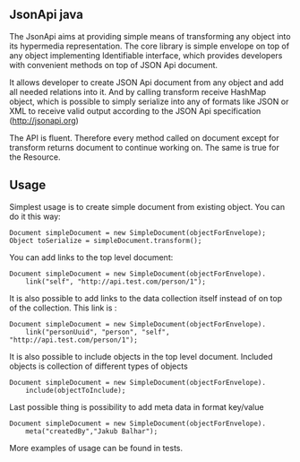 ## JsonApi java

The JsonApi aims at providing simple means of transforming any object into its hypermedia representation. The core
library is simple envelope on top of any object implementing Identifiable interface, which provides developers with
convenient methods on top of JSON Api document.

It allows developer to create JSON Api document from any object and add all needed relations into it. And by calling
transform receive HashMap object, which is possible to simply serialize into any of formats like JSON or XML to
receive valid output according to the JSON Api specification (http://jsonapi.org)

The API is fluent. Therefore every method called on document except for transform returns document to continue
working on. The same is true for the Resource.

## Usage

Simplest usage is to create simple document from existing object. You can do it this way:
```
Document simpleDocument = new SimpleDocument(objectForEnvelope);
Object toSerialize = simpleDocument.transform();
```

You can add links to the top level document:
```
Document simpleDocument = new SimpleDocument(objectForEnvelope).
    link("self", "http://api.test.com/person/1");
```

It is also possible to add links to the data collection itself instead of on top of the collection. This link is :
```
Document simpleDocument = new SimpleDocument(objectForEnvelope).
    link("personUuid", "person", "self", "http://api.test.com/person/1");
```

It is also possible to include objects in the top level document. Included objects is collection of different types
of objects
```
Document simpleDocument = new SimpleDocument(objectForEnvelope).
    include(objectToInclude);
```

Last possible thing is possibility to add meta data in format key/value
```
Document simpleDocument = new SimpleDocument(objectForEnvelope).
    meta("createdBy","Jakub Balhar");
```

More examples of usage can be found in tests.